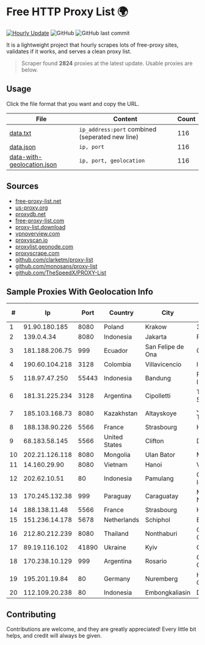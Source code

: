 
# Free HTTP Proxy List 🌍

[![Hourly Update](https://github.com/mertguvencli/http-proxy-list/actions/workflows/main.yml/badge.svg?branch=main)](https://github.com/mertguvencli/http-proxy-list/actions/workflows/main.yml)
![GitHub](https://img.shields.io/github/license/mertguvencli/http-proxy-list)
![GitHub last commit](https://img.shields.io/github/last-commit/mertguvencli/http-proxy-list)

It is a lightweight project that hourly scrapes lots of free-proxy sites, validates if it works, and serves a clean proxy list.


> Scraper found **2824** proxies at the latest update. Usable proxies are below.

## Usage

Click the file format that you want and copy the URL.


|File|Content|Count|
|----|-------|-----|
|[data.txt](https://raw.githubusercontent.com/mertguvencli/http-proxy-list/main/proxy-list/data.txt)|`ip_address:port` combined (seperated new line)|116|
|[data.json](https://raw.githubusercontent.com/mertguvencli/http-proxy-list/main/proxy-list/data.json)|`ip, port`|116|
|[data-with-geolocation.json](https://raw.githubusercontent.com/mertguvencli/http-proxy-list/main/proxy-list/data-with-geolocation.json)|`ip, port, geolocation`|116|

## Sources

* [free-proxy-list.net](https://free-proxy-list.net)
* [us-proxy.org](https://www.us-proxy.org)
* [proxydb.net](http://proxydb.net)
* [free-proxy-list.com](https://free-proxy-list.com/?page=&port=&type%5B%5D=http&type%5B%5D=https&up_time=0&search=Search)
* [proxy-list.download](https://www.proxy-list.download/HTTP)
* [vpnoverview.com](https://vpnoverview.com/privacy/anonymous-browsing/free-proxy-servers)
* [proxyscan.io](https://www.proxyscan.io)
* [proxylist.geonode.com](https://proxylist.geonode.com/api/proxy-list?limit=300&page=1&sort_by=lastChecked&sort_type=desc&protocols=http,https)
* [proxyscrape.com](https://api.proxyscrape.com/v2/?request=displayproxies&protocol=http&timeout=10000&country=all&ssl=all&anonymity=all)
* [github.com/clarketm/proxy-list](https://raw.githubusercontent.com/clarketm/proxy-list/master/proxy-list-raw.txt)
* [github.com/monosans/proxy-list](https://raw.githubusercontent.com/monosans/proxy-list/main/proxies/http.txt)
* [github.com/TheSpeedX/PROXY-List](https://raw.githubusercontent.com/TheSpeedX/PROXY-List/master/http.txt)


## Sample Proxies With Geolocation Info

|#|Ip|Port|Country|City|Internet Service Provider|
|-|--|----|-------|----|-------------------------|
|1|91.90.180.185|8080|Poland|Krakow|3S S.A. LIR|
|2|139.0.4.34|8080|Indonesia|Jakarta|PT. First Media, Tbk|
|3|181.188.206.75|999|Ecuador|San Felipe de Ona|Otecel S.A.|
|4|190.60.104.218|3128|Colombia|Villavicencio|IFX Corporation|
|5|118.97.47.250|55443|Indonesia|Bandung|PT. TELKOM INDONESIA|
|6|181.31.225.234|3128|Argentina|Cipolletti|Telecom Argentina S.A|
|7|185.103.168.73|8080|Kazakhstan|Altayskoye|JSC Alma Telecommunications|
|8|188.138.90.226|5566|France|Strasbourg|Host Europe GmbH|
|9|68.183.58.145|5566|United States|Clifton|DigitalOcean, LLC|
|10|202.21.126.118|8080|Mongolia|Ulan Bator|Mobinet LLC|
|11|14.160.29.90|8080|Vietnam|Hanoi|VNPT-VNNIC|
|12|202.62.10.51|80|Indonesia|Pamulang|Client Jakarta Iconpln|
|13|170.245.132.38|999|Paraguay|Caraguatay|MACHADO BAEZ, NERY JAVIER|
|14|188.138.11.48|5566|France|Strasbourg|Host Europe GmbH|
|15|151.236.14.178|5678|Netherlands|Schiphol|EDIS|
|16|212.80.212.239|8080|Thailand|Nonthaburi|CAT Telecom Public Company Limited|
|17|89.19.116.102|41890|Ukraine|Kyiv|Grygoriy Chereda|
|18|170.238.10.129|999|Argentina|Rosario|Gonzalo Leandro Garau|
|19|195.201.19.84|80|Germany|Nuremberg|Hetzner Online GmbH|
|20|112.109.20.238|80|Indonesia|Embongkaliasin|DATAUTAMANET|



## Contributing

Contributions are welcome, and they are greatly appreciated! Every
little bit helps, and credit will always be given.

